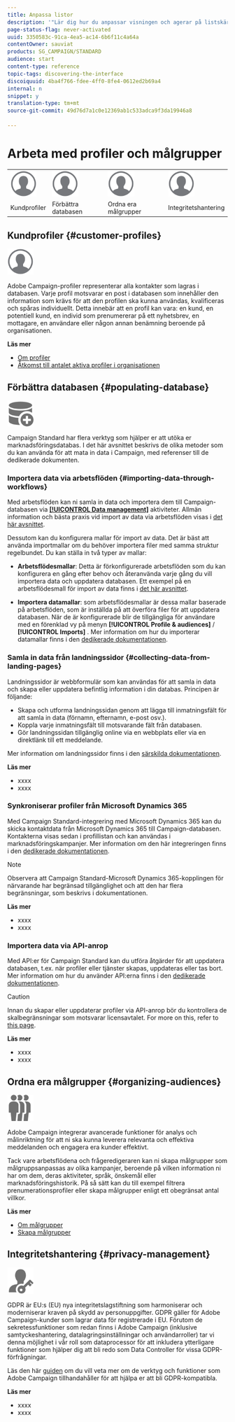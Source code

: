 ```yaml
---
title: Anpassa listor
description: '"Lär dig hur du anpassar visningen och agerar på listskärmar i Adobe Campaign Standard: sortera, filtrera, ta bort eller duplicera element. Listar skärmar visar element för en eller flera angivna resurser."'
page-status-flag: never-activated
uuid: 3350583c-91ca-4ea5-ac14-6b6f11c4a64a
contentOwner: sauviat
products: SG_CAMPAIGN/STANDARD
audience: start
content-type: reference
topic-tags: discovering-the-interface
discoiquuid: 4ba4f766-fdee-4ff0-8fe4-0612ed2b69a4
internal: n
snippet: y
translation-type: tm+mt
source-git-commit: 49d76d7a1c0e12369ab1c533adca9f3da19946a8

---
```



# Arbeta med profiler och målgrupper

<table>
<tr>
    <td valign="top">
        <a href="../../start/using/work-with-audiences.md"><img width="60px" alt="villkor" src="assets/icon_profile.svg"/></a>
    </td>
    <td valign="top">
        <a href="../../api/using/creating-a-service.md"><img width="60px" alt="villkor" src="assets/icon_profile.svg"/></a>
    </td>
    <td valign="top">
        <a href="../../api/using/interacting-with-custom-resources.md"><img width="60px" alt="villkor" src="assets/icon_profile.svg"/></a>
    </td>
    <td valign="top">
        <a href="../../api/using/interacting-with-marketing-history.md"><img width="60px" alt="villkor" src="assets/icon_profile.svg"/></a>
    </td>
</tr>
<tr>
<td>Kundprofiler</td>
<td>Förbättra databasen</td>
<td>Ordna era målgrupper</td>
<td>Integritetshantering</td>
</tr>
</table>

## Kundprofiler {#customer-profiles}

<img width="60px" alt="villkor" src="assets/icon_profile.svg"/>

Adobe Campaign-profiler representerar alla kontakter som lagras i databasen. Varje profil motsvarar en post i databasen som innehåller den information som krävs för att den profilen ska kunna användas, kvalificeras och spåras individuellt. Detta innebär att en profil kan vara: en kund, en potentiell kund, en individ som prenumererar på ett nyhetsbrev, en mottagare, en användare eller någon annan benämning beroende på organisationen.

**Läs mer**

* [Om profiler](../../audiences/using/about-profiles.md)
* [Åtkomst till antalet aktiva profiler i organisationen](../../audiences/using/active-profiles.md)

## Förbättra databasen {#populating-database}

<img width="60px" alt="villkor" src="assets/icon_populate.svg"/>

Campaign Standard har flera verktyg som hjälper er att utöka er marknadsföringsdatabas. I det här avsnittet beskrivs de olika metoder som du kan använda för att mata in data i Campaign, med referenser till de dedikerade dokumenten.

### Importera data via arbetsflöden {#importing-data-through-workflows}

Med arbetsflöden kan ni samla in data och importera dem till Campaign-databasen via [**[!UICONTROL Data management]**](../../automating/using/about-data-management-activities.md) aktiviteter. Allmän information och bästa praxis vid import av data via arbetsflöden visas i [det här avsnittet](../../automating/using/importing-data.md).

Dessutom kan du konfigurera mallar för import av data. Det är bäst att använda importmallar om du behöver importera filer med samma struktur regelbundet. Du kan ställa in två typer av mallar:

* **Arbetsflödesmallar**: Detta är förkonfigurerade arbetsflöden som du kan konfigurera en gång efter behov och återanvända varje gång du vill importera data och uppdatera databasen. Ett exempel på en arbetsflödesmall för import av data finns i [det här avsnittet](../../automating/using/importing-data.md#example--import-workflow-template).

* **Importera datamallar**: som arbetsflödesmallar är dessa mallar baserade på arbetsflöden, som är inställda på att överföra filer för att uppdatera databasen. När de är konfigurerade blir de tillgängliga för användare med en förenklad vy på menyn **[!UICONTROL Profile & audiences]** / **[!UICONTROL Imports]** . Mer information om hur du importerar datamallar finns i den [dedikerade dokumentationen](../../automating/using/importing-data-with-import-templates.md).

### Samla in data från landningssidor {#collecting-data-from-landing-pages}

Landningssidor är webbformulär som kan användas för att samla in data och skapa eller uppdatera befintlig information i din databas. Principen är följande:

* Skapa och utforma landningssidan genom att lägga till inmatningsfält för att samla in data (förnamn, efternamn, e-post osv.).
* Koppla varje inmatningsfält till motsvarande fält från databasen.
* Gör landningssidan tillgänglig online via en webbplats eller via en direktlänk till ett meddelande.

Mer information om landningssidor finns i den [särskilda dokumentationen](../../channels/using/getting-started-with-landing-pages.md).

**Läs mer**

* xxxx
* xxxx

### Synkroniserar profiler från Microsoft Dynamics 365

Med Campaign Standard-integrering med Microsoft Dynamics 365 kan du skicka kontaktdata från Microsoft Dynamics 365 till Campaign-databasen.
Kontakterna visas sedan i profillistan och kan användas i marknadsföringskampanjer. Mer information om den här integreringen finns i den [dedikerade dokumentationen](https://helpx.adobe.com/campaign/kb/acs-ms-dynamics.html).

>[!NOTE]
>
>Observera att Campaign Standard-Microsoft Dynamics 365-kopplingen för närvarande har begränsad tillgänglighet och att den har flera begränsningar, som beskrivs i dokumentationen.

**Läs mer**

* xxxx
* xxxx

### Importera data via API-anrop

Med API:er för Campaign Standard kan du utföra åtgärder för att uppdatera databasen, t.ex. när profiler eller tjänster skapas, uppdateras eller tas bort. Mer information om hur du använder API:erna finns i den [dedikerade dokumentationen](../../api/using/about-campaign-standard-apis.md).

>[!CAUTION]
>
>Innan du skapar eller uppdaterar profiler via API-anrop bör du kontrollera de skalbegränsningar som motsvarar licensavtalet. For more on this, refer to
[this page](https://helpx.adobe.com/legal/product-descriptions/campaign-standard.html#ITInfrastructureResourcesbyActiveProfilesTiers).

**Läs mer**

* xxxx
* xxxx

## Ordna era målgrupper {#organizing-audiences}

<img width="60px" alt="villkor" src="assets/icon_audience.svg"/>

Adobe Campaign integrerar avancerade funktioner för analys och målinriktning för att ni ska kunna leverera relevanta och effektiva meddelanden och engagera era kunder effektivt.

Tack vare arbetsflödena och frågeredigeraren kan ni skapa målgrupper som målgruppsanpassas av olika kampanjer, beroende på vilken information ni har om dem, deras aktiviteter, språk, önskemål eller marknadsföringshistorik. På så sätt kan du till exempel filtrera prenumerationsprofiler eller skapa målgrupper enligt ett obegränsat antal villkor.

**Läs mer**

* [Om målgrupper](../../audiences/using/about-audiences.md)
* [Skapa målgrupper](../../audiences/using/creating-audiences.md)

## Integritetshantering {#privacy-management}

<img width="60px" alt="villkor" src="assets/icon_privacy.svg"/>

GDPR är EU:s (EU) nya integritetslagstiftning som harmoniserar och moderniserar kraven på skydd av personuppgifter. GDPR gäller för Adobe Campaign-kunder som lagrar data för registrerade i EU. Förutom de sekretessfunktioner som redan finns i Adobe Campaign (inklusive samtyckeshantering, datalagringsinställningar och användarroller) tar vi denna möjlighet i vår roll som dataprocessor för att inkludera ytterligare funktioner som hjälper dig att bli redo som Data Controller för vissa GDPR-förfrågningar.

Läs den här [guiden](https://docs.campaign.adobe.com/doc/standard/getting_started/en/ACS_GDPR.html) om du vill veta mer om de verktyg och funktioner som Adobe Campaign tillhandahåller för att hjälpa er att bli GDPR-kompatibla.

**Läs mer**

* xxxx
* xxxx